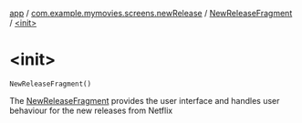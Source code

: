 [app](../../index.md) / [com.example.mymovies.screens.newRelease](../index.md) / [NewReleaseFragment](index.md) / [&lt;init&gt;](./-init-.md)

# &lt;init&gt;

`NewReleaseFragment()`

The [NewReleaseFragment](index.md) provides the user interface and handles user behaviour for the new releases from Netflix

